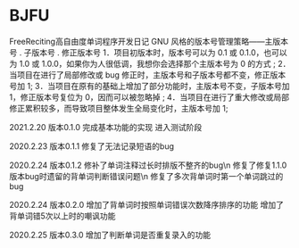 # BJFU
FreeReciting高自由度单词程序开发日记
GNU 风格的版本号管理策略——主版本号 . 子版本号 . 修正版本号
1．项目初版本时，版本号可以为 0.1 或 0.1.0，也可以为 1.0 或 1.0.0，如果你为人很低调，我想你会选择那个主版本号为 0 的方式 ;
2．当项目在进行了局部修改或 bug 修正时，主版本号和子版本号都不变，修正版本号加 1;
3．当项目在原有的基础上增加了部分功能时，主版本号不变，子版本号加 1，修正版本号复位为 0，因而可以被忽略掉 ;
4．当项目在进行了重大修改或局部修正累积较多，而导致项目整体发生全局变化时，主版本号加 1;

2021.2.20 	版本0.1.0
完成基本功能的实现
进入测试阶段

2020.2.23		版本0.1.1
修复了无法记录短语的bug

2020.2.24		版本0.1.2
修补了单词注释过长时排版不整齐的bug\n
修复了修复1.1.0版本bug时遗留的背单词判断错误问题\n
修复了多次背单词时第一个单词跳过的bug

2020.2.24		版本0.2.0
增加了背单词时按照单词错误次数降序排序的功能
增加了背单词错5次以上时的嘲讽功能
	
2020.2.25  版本0.3.0
增加了判断单词是否重复录入的功能

